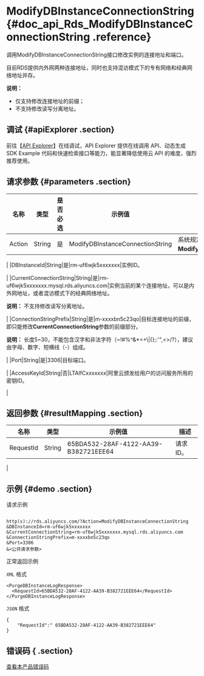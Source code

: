 # ModifyDBInstanceConnectionString {#doc_api_Rds_ModifyDBInstanceConnectionString .reference}

调用ModifyDBInstanceConnectionString接口修改实例的连接地址和端口。

目前RDS提供内外网两种连接地址，同时也支持混访模式下的专有网络和经典网络地址并存。

**说明：** 

-   仅支持修改连接地址的前缀；
-   不支持修改读写分离地址。

## 调试 {#apiExplorer .section}

前往【[API Explorer](https://api.aliyun.com/#product=Rds&api=ModifyDBInstanceConnectionString)】在线调试，API Explorer 提供在线调用 API、动态生成 SDK Example 代码和快速检索接口等能力，能显著降低使用云 API 的难度，强烈推荐使用。

## 请求参数 {#parameters .section}

|名称|类型|是否必选|示例值|描述|
|--|--|----|---|--|
|Action|String|是|ModifyDBInstanceConnectionString|系统规定参数，取值：**ModifyDBInstanceConnectionString**。

 |
|DBInstanceId|String|是|rm-uf6wjk5xxxxxxx|实例ID。

 |
|CurrentConnectionString|String|是|rm-uf6wjk5xxxxxxx.mysql.rds.aliyuncs.com|实例当前的某个连接地址，可以是内外网地址，或者混访模式下的经典网络地址。

 **说明：** 不支持修改读写分离地址。

 |
|ConnectionStringPrefix|String|是|m-xxxxbn5c23qo|目标连接地址的前缀，即只能修改**CurrentConnectionString**参数的前缀部分。

 **说明：** 长度5~30，不能包含汉字和非法字符（~!\#%^&\*=+\\|\{\};:'",<\>/?），建议由字母、数字、短横线（-）组成。

 |
|Port|String|是|3306|目标端口。

 |
|AccessKeyId|String|否|LTAIfCxxxxxxx|阿里云颁发给用户的访问服务所用的密钥ID。

 |

## 返回参数 {#resultMapping .section}

|名称|类型|示例值|描述|
|--|--|---|--|
|RequestId|String|65BDA532-28AF-4122-AA39-B382721EEE64|请求ID。

 |

## 示例 {#demo .section}

请求示例

``` {#request_demo}

http(s)://rds.aliyuncs.com/?Action=ModifyDBInstanceConnectionString
&DBInstanceId=rm-uf6wjk5xxxxxxx
&CurrentConnectionString=rm-uf6wjk5xxxxxxx.mysql.rds.aliyuncs.com
&ConnectionStringPrefix=m-xxxxbn5c23qo
&Port=3306
&<公共请求参数>

```

正常返回示例

`XML` 格式

``` {#xml_return_success_demo}
<PurgeDBInstanceLogResponse>
  <RequestId>65BDA532-28AF-4122-AA39-B382721EEE64</RequestId>
</PurgeDBInstanceLogResponse>

```

`JSON` 格式

``` {#json_return_success_demo}
{
	"RequestId":" 65BDA532-28AF-4122-AA39-B382721EEE64"
}
```

## 错误码 { .section}

[查看本产品错误码](https://error-center.aliyun.com/status/product/Rds)

